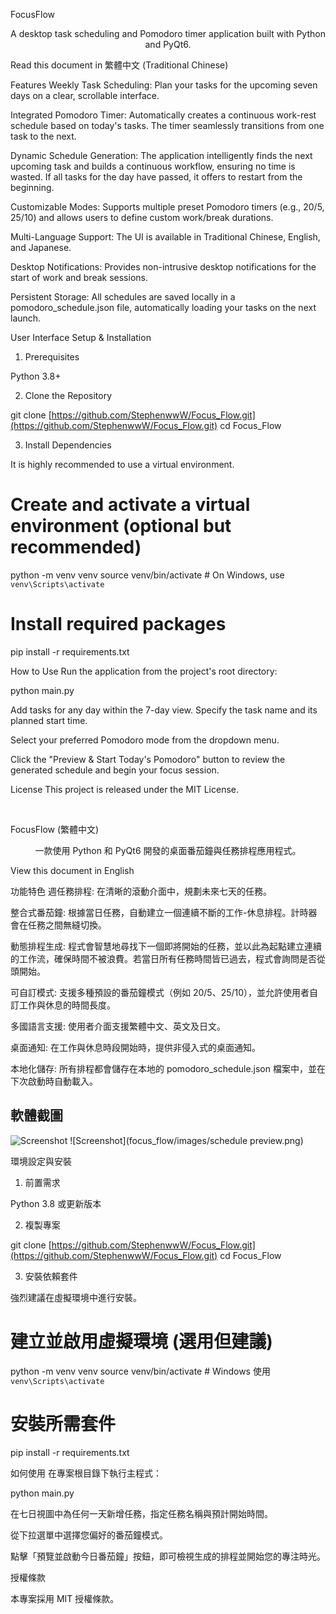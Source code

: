 FocusFlow
<div align="center">
A desktop task scheduling and Pomodoro timer application built with Python and PyQt6.
</div>

Read this document in 繁體中文 (Traditional Chinese)

Features
Weekly Task Scheduling: Plan your tasks for the upcoming seven days on a clear, scrollable interface.

Integrated Pomodoro Timer: Automatically creates a continuous work-rest schedule based on today's tasks. The timer seamlessly transitions from one task to the next.

Dynamic Schedule Generation: The application intelligently finds the next upcoming task and builds a continuous workflow, ensuring no time is wasted. If all tasks for the day have passed, it offers to restart from the beginning.

Customizable Modes: Supports multiple preset Pomodoro timers (e.g., 20/5, 25/10) and allows users to define custom work/break durations.

Multi-Language Support: The UI is available in Traditional Chinese, English, and Japanese.

Desktop Notifications: Provides non-intrusive desktop notifications for the start of work and break sessions.

Persistent Storage: All schedules are saved locally in a pomodoro_schedule.json file, automatically loading your tasks on the next launch.

User Interface
Setup & Installation
1. Prerequisites

Python 3.8+

2. Clone the Repository

git clone [https://github.com/StephenwwW/Focus_Flow.git](https://github.com/StephenwwW/Focus_Flow.git)
cd Focus_Flow

3. Install Dependencies

It is highly recommended to use a virtual environment.

# Create and activate a virtual environment (optional but recommended)
python -m venv venv
source venv/bin/activate  # On Windows, use `venv\Scripts\activate`

# Install required packages
pip install -r requirements.txt

How to Use
Run the application from the project's root directory:

python main.py

Add tasks for any day within the 7-day view. Specify the task name and its planned start time.

Select your preferred Pomodoro mode from the dropdown menu.

Click the "Preview & Start Today's Pomodoro" button to review the generated schedule and begin your focus session.

License
This project is released under the MIT License.

<br>

FocusFlow (繁體中文)
<div align="center">
一款使用 Python 和 PyQt6 開發的桌面番茄鐘與任務排程應用程式。
</div>

View this document in English

功能特色
週任務排程: 在清晰的滾動介面中，規劃未來七天的任務。

整合式番茄鐘: 根據當日任務，自動建立一個連續不斷的工作-休息排程。計時器會在任務之間無縫切換。

動態排程生成: 程式會智慧地尋找下一個即將開始的任務，並以此為起點建立連續的工作流，確保時間不被浪費。若當日所有任務時間皆已過去，程式會詢問是否從頭開始。

可自訂模式: 支援多種預設的番茄鐘模式（例如 20/5、25/10），並允許使用者自訂工作與休息的時間長度。

多國語言支援: 使用者介面支援繁體中文、英文及日文。

桌面通知: 在工作與休息時段開始時，提供非侵入式的桌面通知。

本地化儲存: 所有排程都會儲存在本地的 pomodoro_schedule.json 檔案中，並在下次啟動時自動載入。

## 軟體截圖
![Screenshot](focus_flow/images/screenshot.png)
![Screenshot](focus_flow/images/schedule preview.png)


環境設定與安裝
1. 前置需求

Python 3.8 或更新版本

2. 複製專案

git clone [https://github.com/StephenwwW/Focus_Flow.git](https://github.com/StephenwwW/Focus_Flow.git)
cd Focus_Flow

3. 安裝依賴套件

強烈建議在虛擬環境中進行安裝。

# 建立並啟用虛擬環境 (選用但建議)
python -m venv venv
source venv/bin/activate  # Windows 使用 `venv\Scripts\activate`

# 安裝所需套件
pip install -r requirements.txt

如何使用
在專案根目錄下執行主程式：

python main.py

在七日視圖中為任何一天新增任務，指定任務名稱與預計開始時間。

從下拉選單中選擇您偏好的番茄鐘模式。

點擊「預覽並啟動今日番茄鐘」按鈕，即可檢視生成的排程並開始您的專注時光。

授權條款

本專案採用 MIT 授權條款。

